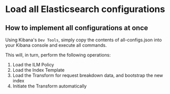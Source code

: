 # Load all Elasticsearch configurations

## How to implement all configurations at once

Using Kibana's `Dev Tools`, simply copy the contents of all-configs.json into your Kibana console and execute all commands.

This will, in turn, perform the following operations:
1. Load the ILM Policy
2. Load the Index Template
3. Load the Transform for request breakdown data, and bootstrap the new index
4. Initiate the Transform automatically
